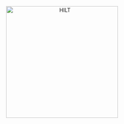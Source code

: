 <div style="width: 100%; text-align: center;">
    <img src="https://i.ibb.co/Fm3gZ7r/HILT.png" alt="HILT" style="width: 300px; height: 300px;">
</div>